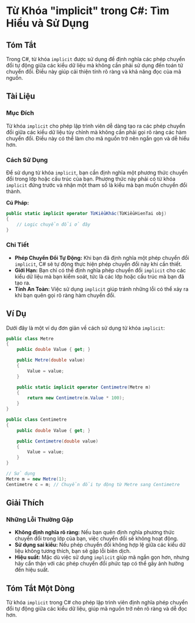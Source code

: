 <!--
Meta Description: # Từ Khóa "implicit" trong C#: Tìm Hiểu và Sử Dụng ## Tóm Tắt Trong C#, từ khóa `implicit` được sử dụng để định nghĩa các phép chuyển đổi tự động giữa...
Meta Keywords: chuyển, đổi, implicit, phép, bạn
-->

# Từ Khóa "implicit" trong C#: Tìm Hiểu và Sử Dụng

## Tóm Tắt
Trong C#, từ khóa `implicit` được sử dụng để định nghĩa các phép chuyển đổi tự động giữa các kiểu dữ liệu mà không cần phải sử dụng đến toán tử chuyển đổi. Điều này giúp cải thiện tính rõ ràng và khả năng đọc của mã nguồn.

## Tài Liệu
### Mục Đích
Từ khóa `implicit` cho phép lập trình viên dễ dàng tạo ra các phép chuyển đổi giữa các kiểu dữ liệu tùy chỉnh mà không cần phải gọi rõ ràng các hàm chuyển đổi. Điều này có thể làm cho mã nguồn trở nên ngắn gọn và dễ hiểu hơn.

### Cách Sử Dụng
Để sử dụng từ khóa `implicit`, bạn cần định nghĩa một phương thức chuyển đổi trong lớp hoặc cấu trúc của bạn. Phương thức này phải có từ khóa `implicit` đứng trước và nhận một tham số là kiểu mà bạn muốn chuyển đổi thành.

**Cú Pháp:**
```csharp
public static implicit operator TừKiểuKhác(TừKiểuHienTai obj)
{
    // Logic chuyển đổi ở đây
}
```

### Chi Tiết
- **Phép Chuyển Đổi Tự Động:** Khi bạn đã định nghĩa một phép chuyển đổi `implicit`, C# sẽ tự động thực hiện phép chuyển đổi này khi cần thiết.
- **Giới Hạn:** Bạn chỉ có thể định nghĩa phép chuyển đổi `implicit` cho các kiểu dữ liệu mà bạn kiểm soát, tức là các lớp hoặc cấu trúc mà bạn đã tạo ra.
- **Tính An Toàn:** Việc sử dụng `implicit` giúp tránh những lỗi có thể xảy ra khi bạn quên gọi rõ ràng hàm chuyển đổi.

## Ví Dụ
Dưới đây là một ví dụ đơn giản về cách sử dụng từ khóa `implicit`:

```csharp
public class Metre
{
    public double Value { get; }

    public Metre(double value)
    {
        Value = value;
    }

    public static implicit operator Centimetre(Metre m)
    {
        return new Centimetre(m.Value * 100);
    }
}

public class Centimetre
{
    public double Value { get; }

    public Centimetre(double value)
    {
        Value = value;
    }
}

// Sử dụng
Metre m = new Metre(1);
Centimetre c = m; // Chuyển đổi tự động từ Metre sang Centimetre
```

## Giải Thích
### Những Lỗi Thường Gặp
- **Không định nghĩa rõ ràng:** Nếu bạn quên định nghĩa phương thức chuyển đổi trong lớp của bạn, việc chuyển đổi sẽ không hoạt động.
- **Sử dụng sai kiểu:** Nếu phép chuyển đổi không hợp lệ giữa các kiểu dữ liệu không tương thích, bạn sẽ gặp lỗi biên dịch.
- **Hiệu suất:** Mặc dù việc sử dụng `implicit` giúp mã ngắn gọn hơn, nhưng hãy cẩn thận với các phép chuyển đổi phức tạp có thể gây ảnh hưởng đến hiệu suất.

## Tóm Tắt Một Dòng
Từ khóa `implicit` trong C# cho phép lập trình viên định nghĩa phép chuyển đổi tự động giữa các kiểu dữ liệu, giúp mã nguồn trở nên rõ ràng và dễ đọc hơn.
